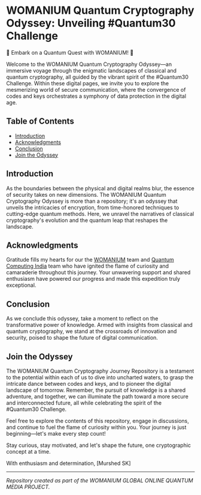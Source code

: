 # WOMANIUM Quantum Cryptography Odyssey: Unveiling #Quantum30 Challenge

🔐 Embark on a Quantum Quest with WOMANIUM! 🚀

Welcome to the WOMANIUM Quantum Cryptography Odyssey—an immersive voyage through the enigmatic landscapes of classical and quantum cryptography, all guided by the vibrant spirit of the #Quantum30 Challenge. Within these digital pages, we invite you to explore the mesmerizing world of secure communication, where the convergence of codes and keys orchestrates a symphony of data protection in the digital age.

## Table of Contents

- [Introduction](#introduction)
- [Acknowledgments](#acknowledgments)
- [Conclusion](#conclusion)
- [Join the Odyssey](#join-the-odyssey)

## Introduction

As the boundaries between the physical and digital realms blur, the essence of security takes on new dimensions. The WOMANIUM Quantum Cryptography Odyssey is more than a repository; it's an odyssey that unveils the intricacies of encryption, from time-honored techniques to cutting-edge quantum methods. Here, we unravel the narratives of classical cryptography's evolution and the quantum leap that reshapes the landscape.

## Acknowledgments

Gratitude fills my hearts for our the [WOMANIUM](https://womanium.org/) team and [Quantum Computing India](https://quantumcomputingindia.com/) team who have ignited the flame of curiosity and camaraderie throughout this journey. Your unwavering support and shared enthusiasm have powered our progress and made this expedition truly exceptional.

## Conclusion

As we conclude this odyssey, take a moment to reflect on the transformative power of knowledge. Armed with insights from classical and quantum cryptography, we stand at the crossroads of innovation and security, poised to shape the future of digital communication.

## Join the Odyssey

The WOMANIUM Quantum Cryptography Journey Repository is a testament to the potential within each of us to dive into uncharted waters, to grasp the intricate dance between codes and keys, and to pioneer the digital landscape of tomorrow. Remember, the pursuit of knowledge is a shared adventure, and together, we can illuminate the path toward a more secure and interconnected future, all while celebrating the spirit of the #Quantum30 Challenge.

Feel free to explore the contents of this repository, engage in discussions, and continue to fuel the flame of curiosity within you. Your journey is just beginning—let's make every step count!

Stay curious, stay motivated, and let's shape the future, one cryptographic concept at a time.

With enthusiasm and determination,
[Murshed SK]



---

*Repository created as part of the WOMANIUM GLOBAL ONLINE QUANTUM MEDIA PROJECT.*
